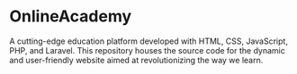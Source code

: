 # OnlineAcademy
A cutting-edge education platform developed with HTML, CSS, JavaScript, PHP, and Laravel. This repository houses the source code for the dynamic and user-friendly website aimed at revolutionizing the way we learn.
